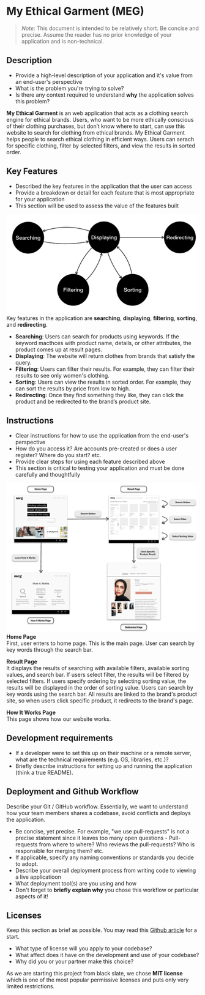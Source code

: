 # My Ethical Garment (MEG)

> _Note:_ This document is intended to be relatively short. Be concise and precise. Assume the reader has no prior knowledge of your application and is non-technical. 

## Description 
 * Provide a high-level description of your application and it's value from an end-user's perspective
 * What is the problem you're trying to solve?
 * Is there any context required to understand **why** the application solves this problem?

 **My Ethical Garment** is an web application that acts as a clothing search engine for ethical brands. 
 Users, who want to be more ethically conscious of their clothing purchases, but don’t know where to start, can use this website to search for clothing from ethical brands. My Ethical Garment helps people to search ethical clothing in efficient ways. Users can serach for specific clothing, filter by selected filters, and view the results in sorted order.

## Key Features
 * Described the key features in the application that the user can access
 * Provide a breakdown or detail for each feature that is most appropriate for your application
 * This section will be used to assess the value of the features built
 
![UserWorkFlow](https://github.com/SmitRao/meg/blob/deliverables/deliverables/user_workflow_2.png)
 Key features in the application are **searching**, **displaying**, **filtering**, **sorting**, and **redirecting**.
 * **Searching**: Users can search for products using keywords. If the keyword macthces with product name, details, or other attributes, the product comes up at result pages. 
 * **Displaying**: The website will return clothes from brands that satisfy the query.
 * **Filtering**: Users can filter their results. For example, they can filter their results to see only women's clothing.
 * **Sorting**: Users can view the results in sorted order. For example, they can sort the results by price from low to high.
 * **Redirecting**: Once they find something they like, they can click the product and be redirected to the brand’s product site.

## Instructions
 * Clear instructions for how to use the application from the end-user's perspective
 * How do you access it? Are accounts pre-created or does a user register? Where do you start? etc. 
 * Provide clear steps for using each feature described above
 * This section is critical to testing your application and must be done carefully and thoughtfully

![UserWorkFlow](https://github.com/SmitRao/meg/blob/deliverables/deliverables/workflow_with_screenshots.png)
 **Home Page**<br>
 First, user enters to home page. This is the main page. User can search by key words through the search bar.
 
 **Result Page**<br>
 It displays the results of searching with available filters, available sorting values, and search bar. If users select filter, the results will be filtered by selected filters. If users specify ordering by selecting sorting value, the results will be displayed in the order of sorting value. Users can search by key words using the search bar. All results are linked to the brand's product site, so when users click specific product, it redirects to the brand's page.
 
 **How It Works Page**<br>
 This page shows how our website works.

 
 ## Development requirements
 * If a developer were to set this up on their machine or a remote server, what are the technical requirements (e.g. OS, libraries, etc.)?
 * Briefly describe instructions for setting up and running the application (think a true README).
 
 ## Deployment and Github Workflow

Describe your Git / GitHub workflow. Essentially, we want to understand how your team members shares a codebase, avoid conflicts and deploys the application.

 * Be concise, yet precise. For example, "we use pull-requests" is not a precise statement since it leaves too many open questions - Pull-requests from where to where? Who reviews the pull-requests? Who is responsible for merging them? etc.
 * If applicable, specify any naming conventions or standards you decide to adopt.
 * Describe your overall deployment process from writing code to viewing a live applicatioon
 * What deployment tool(s) are you using and how
 * Don't forget to **briefly explain why** you chose this workflow or particular aspects of it!

 ## Licenses 

 Keep this section as brief as possible. You may read this [Github article](https://help.github.com/en/github/creating-cloning-and-archiving-repositories/licensing-a-repository) for a start.

 * What type of license will you apply to your codebase?
 * What affect does it have on the development and use of your codebase?
 * Why did you or your partner make this choice?
 
 As we are starting this project from black slate, we chose **MIT license** which is one of the most popular permissive licenses and puts only very limited restrictions.
